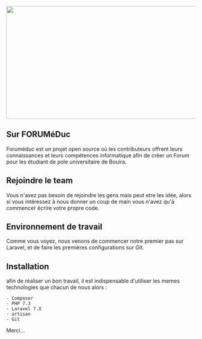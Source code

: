 <p align="center"><a href="https://laravel.com" target="_blank"><img src="https://insag.edu.dz/wp-content/uploads/2018/09/blog-eLearning-templates.png" width="800" height="300" ></a></p>


## Sur FORUMéDuc

Foruméduc est un projet open source où les contributeurs offrent leurs connaissances et leurs compétences informatique afin de créer un Forum pour les étudiant de pole universitaire de Bouira.

## Rejoindre le team
Vous n'avez pas besoin de rejoindre les gens mais peut etre les idée, alors si vous intéressez à nous donner un coup de main vous n'avez qu'à commencer écrire votre propre  code.

## Environnement de travail 
Comme vous voyez, nous venons de commencer notre premier pas sur Laravel, et de faire les premières configurations sur Git.

## Installation

afin de réaliser un bon travail, il est indispensable d'utiliser les memes technologies que chacun de nous alors : 

    - Composer
    - PHP 7.3
    - Laravel 7.X
    - artisan 
    - Git

Merci... 
